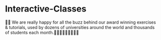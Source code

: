 # Interactive-Classes
🥳🎉 We are really happy for all the buzz behind our award winning exercises &amp; tutorials, used by dozens of universities around the world and thousands of students each month.👨🏻‍🎓👩🏽‍🏫👨🏻‍🏫
